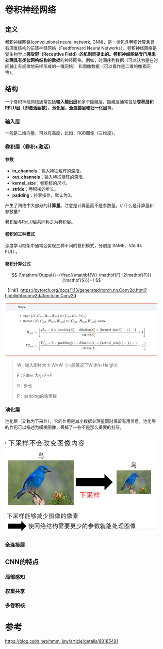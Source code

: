 # 卷积神经网络

## 定义

卷积神经网络(convolutional neural network, CNN)，是一类包含卷积计算且具有深度结构的前馈神经网络（Feedforward Neural Networks）。卷积神经网络是受生物学上**感受野（Receptive Field）**的机制而提出的。卷积神经网络专门用来处理**具有类似网格结构的数据**的神经网络。例如，时间序列数据（可以认为是在时间轴上有规律地采样形成的一维网格） 和图像数据（可以看作是二维的像素网格）。



## 结构

一个卷积神经网络通常包括**输入输出层**和多个隐藏层，隐藏层通常包括**卷积层和RELU层（即激活函数）、池化层、全连接层和归一化层**等。



### 输入层

一般是二维向量，可以有高度，比如，RGB图像（三维度）。



### 卷积层（卷积+激活）

#### 参数

- **in_channels**：输入特征矩阵的深度。
- **out_channels**：输入特征矩阵的深度。
- **kernel_size**：卷积核的尺寸。
- **stride**：卷积核的步长。
- **padding**：补零操作，默认为0。

产生了网络中大部分的**计算量**。注意是计算量而不是参数量。// 什么是计算量和参数量?

卷积层与ReLU层共同称之为卷积层。



#### 卷积的三种模式

深度学习框架中通常会实现三种不同的卷积模式，分别是 SAME、VALID、FULL。



#### 卷积计算公式

$$
{\mathrm{Output}}={\frac{(\mathbf{W}-\mathbf{F}+2\mathbf{P})}{\mathbf{S}}}+1
$$



【link】https://pytorch.org/docs/1.13/generated/torch.nn.Conv2d.html?highlight=conv2d#torch.nn.Conv2d

![image-20230522140428266](./assets/image-20230522140428266.png)

> W : 输入图片大小 W×W（一般情况下Width=Height）
>
> F : Filter 大小 F×F
>
> S : 步长
>
> P : padding的像素数



### 池化层

池化层（又称为下采样），它的作用是减小数据处理量同时保留有用信息，池化层的作用可以描述为模糊图像，丢掉了一些不是那么重要的特征。

![下采样](./assets/下采样.png)



### 全连接层



## CNN的特点

### 局部感知

### 权重共享

### 多卷积核



# 参考

https://blog.csdn.net/mmm_jsw/article/details/88185491


